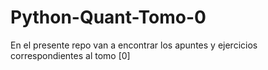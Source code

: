 # Python-Quant-Tomo-0
En el presente repo van a encontrar los apuntes y ejercicios correspondientes al tomo [0]